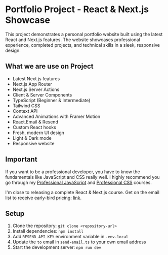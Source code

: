 
# Portfolio Project - React & Next.js Showcase

This project demonstrates a personal portfolio website built using the latest React and Next.js features. The website showcases professional experience, completed projects, and technical skills in a sleek, responsive design.

## What we are use on Project

- Latest Next.js features
- Next.js App Router
- Next.js Server Actions
- Client & Server Components
- TypeScript (Beginner & Intermediate)
- Tailwind CSS
- Context API
- Advanced Animations with Framer Motion
- React.Email & Resend
- Custom React hooks
- Fresh, modern UI design
- Light & Dark mode
- Responsive website

## Important

If you want to be a professional developer, you have to know the fundamentals like JavaScript and CSS really well. I highly recommend you go through my [Professional JavaScript](https://bytegrad.com/courses/professional-javascript) and [Professional CSS](https://bytegrad.com/courses/professional-css) courses.

I'm close to releasing a complete React & Next.js course. Get on the email list to receive early-bird pricing: [link](https://email.bytegrad.com/).

## Setup

1. Clone the repository: `git clone <repository-url>`
2. Install dependencies: `npm install`
3. Add `RESEND_API_KEY` environment variable in `.env.local`
4. Update the `to` email in `send-email.ts` to your own email address
5. Start the development server: `npm run dev`
